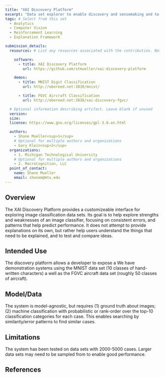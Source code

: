 ```yaml
---
title: "XAI Discovery Platform"
excerpt: "Data set explorer to enable discovery and sensemaking and to support explanation of AI."
tags: # Select from this set
  - Analytics
  - Computer Vision
  - Reinforcement Learning
  - Explanation Framework

submission_details:
  resources: # List any resources associated with the contribution. Not all sections are required

    software:
      - title: XAI Discovery Platform
        url: https://github.com/stmueller/xai-discovery-platform

    demos:
      - title: MNIST Digit Classification
        url: http://obereed.net:3838/mnist/

      - title: FGVC Aircraft Classification
        url: http://obereed.net:3838/xai-discovery-fgvc/

  # Optional information describing artifact. Leave blank if unused
  version:
  size:
  license: https://www.gnu.org/licenses/gpl-3.0.en.html

  authors:
    - Shane Mueller<sup>1</sup>
    # Optional for multiple authors and organizations
    - Gary Klein<sup>2</sup>
  organizations:
    - 1. Michigan Technological University
    # Optional for multiple authors and organizations
    - 2. MacroCognition, LLC
  point_of_contact:
    name: Shane Mueller
    email: shanem@mtu.edu
---
```


## Overview
The XAI Discovery Platform provides a customizeable interface for exploring image classification data sets.  Its goal is to help explore strengths and weaknesses of an image classifier, focusing on consistent errors, and patterns that help predict performance.  It does not attempt to provide explanations on its own, but rather help users understand the things that need to be explained, and to test and compare ideas.

## Intended Use
The discovery platform allows a developer to expose a We have demonstration systems using the MNIST data set (10 classes of hand-written characters) a well as the FGVC aircraft data set (roughly 50 classes of aircraft).

## Model/Data
The system is model-agnostic, but requires (1) ground truth about images; (2) machine classification with probabilistic or rank-order over the top-10 classification categories for each case. This enables searching by similarity/error patterns to find similar cases.

## Limitations
The system has been tested on data sets with 2000-5000 cases. Larger data sets may need to be sampled from to enable good performance.

## References
[comment]: <> (Any additional information, e.g. papers \(cited with bibtex\) related to this contribution.)
